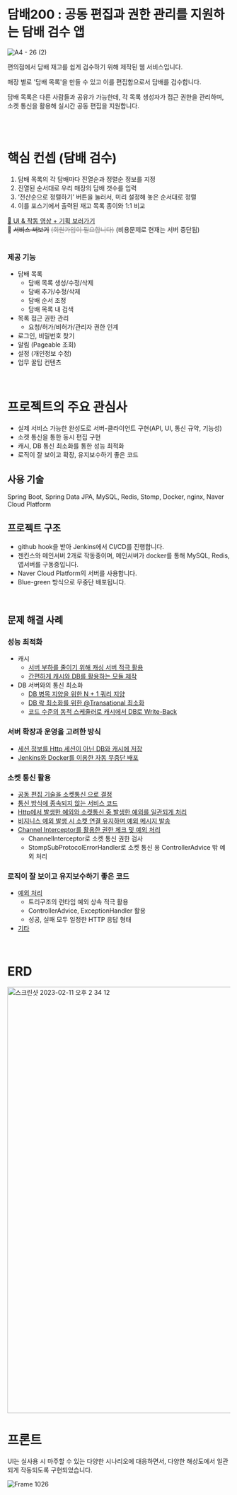 # 담배200 : 공동 편집과 권한 관리를 지원하는 담배 검수 앱

![A4 - 26 (2)](https://user-images.githubusercontent.com/66104031/218244917-db45b460-fd2a-4c0c-93c9-8150a3d9eff2.jpg)

편의점에서 담배 재고를 쉽게 검수하기 위해 제작된 웹 서비스입니다. 

매장 별로 '담배 목록'을 만들 수 있고 이를 편집함으로서 담배를 검수합니다.

담배 목록은 다른 사람들과 공유가 가능한데, 각 목록 생성자가 접근 권한을 관리하며, 소켓 통신을 활용해 실시간 공동 편집을 지원합니다.

<br />
<br />

# 핵심 컨셉 (담배 검수)
1. 담배 목록의 각 담배마다 진열순과 정렬순 정보를 지정
2. 진열된 순서대로 우리 매장의 담배 갯수를 입력
3. ‘전산순으로 정렬하기’ 버튼을 눌러서, 미리 설정해 놓은 순서대로 정렬
4. 이를 포스기에서 출력된 재고 목록 종이와 1:1 비교


[🔗 UI & 작동 영상 + 기획 보러가기](https://www.figma.com/proto/desD77sVBmkrGoZHDKkU5y/%EB%8B%B4%EB%B0%B0%EA%B2%80%EC%88%98%EC%95%B1-%ED%94%84%EB%A1%9C%EC%84%B8%EC%8A%A4?node-id=781-55129&starting-point-node-id=856%3A43897&scaling=scale-down-width)
<br/>
🔗 ~~서비스 써보기~~ <span style="color:#808080"> ~~(회원가입이 필요합니다)~~ </span> (비용문제로 현재는 서버 중단됨)
<br />
<br />


### 제공 기능
- 담배 목록
  - 담배 목록 생성/수정/삭제
  - 담배 추가/수정/삭제
  - 담배 순서 조정
  - 담배 목록 내 검색
- 목록 접근 권한 관리
  - 요청/허가/비허가/관리자 권한 인계
- 로그인, 비밀번호 찾기
- 알림 (Pageable 조회)
- 설정 (개인정보 수정)
- 업무 꿀팁 컨텐츠

<br />

# 프로젝트의 주요 관심사
- 실제 서비스 가능한 완성도로 서버-클라이언트 구현(API, UI, 통신 규약, 기능성)
- 소켓 통신을 통한 동시 편집 구현
- 캐시, DB 통신 최소화를 통한 성능 최적화
- 로직이 잘 보이고 확장, 유지보수하기 좋은 코드

## 사용 기술
Spring Boot, Spring Data JPA, MySQL, Redis, Stomp, Docker, nginx, Naver Cloud Platform

## 프로젝트 구조
- github hook을 받아 Jenkins에서 CI/CD를 진행합니다.
- 젠킨스와 메인서버 2개로 작동중이며, 메인서버가 docker를 통해 MySQL, Redis, 앱서버를 구동중입니다.
- Naver Cloud Platform의 서버를 사용합니다.
- Blue-green 방식으로 무중단 배포됩니다.


<br />

## 문제 해결 사례
### 성능 최적화
- 캐시
    - [서버 부하를 줄이기 위해 캐싱 서버 적극 활용](https://github.com/leehyeonmin34/dambae200/wiki/%EC%9E%90%EC%A3%BC-%EC%93%B0%EC%9D%B4%EB%8A%94-%EC%A0%95%EB%B3%B4%EB%8A%94-%EC%BA%90%EC%8B%9C%EB%A1%9C-%EC%B5%9C%EC%A0%81%ED%99%94)
    - [간편하게 캐시와 DB를 활용하는 모듈 제작](https://github.com/leehyeonmin34/dambae200/wiki/%EC%BA%90%EC%8B%9C-%EB%AA%A8%EB%93%88%EB%A1%9C-%EA%B0%84%ED%8E%B8%ED%95%98%EA%B2%8C-%EC%BA%90%EC%8B%9C%EC%99%80-DB-%EC%97%B0%EA%B3%84-%ED%99%9C%EC%9A%A9)
- DB 서버와의 통신 최소화
  - [DB 병목 지양을 위한 N + 1 쿼리 지양](https://github.com/leehyeonmin34/dambae200/wiki/JPA%EC%9D%98-%ED%8A%B9%EC%84%B1%EC%9D%84-%EC%9D%B4%ED%95%B4%ED%95%9C-%EC%B5%9C%EC%A0%81%ED%99%94)
  - [DB 락 최소화를 위한 @Transational 최소화](https://github.com/leehyeonmin34/dambae200/wiki/JPA%EC%9D%98-%ED%8A%B9%EC%84%B1%EC%9D%84-%EC%9D%B4%ED%95%B4%ED%95%9C-%EC%B5%9C%EC%A0%81%ED%99%94)
  - [코드 수준의 동적 스케줄러로 캐시에서 DB로 Write-Back](https://github.com/leehyeonmin34/dambae200/wiki/%EB%8F%99%EC%A0%81-%EC%8A%A4%EC%BC%80%EC%A4%84%EB%A7%81%EC%9D%84-%ED%86%B5%ED%95%9C-%EC%BA%90%EC%8B%9C-Write-back%EC%9C%BC%EB%A1%9C-DB-%ED%86%B5%EC%8B%A0-%ED%9A%9F%EC%88%98-%EC%A4%84%EC%9D%B4%EA%B8%B0)


### 서버 확장과 운영을 고려한 방식
- [세션 정보를 Http 세션이 아닌 DB와 캐시에 저장](https://github.com/leehyeonmin34/dambae200/wiki/%EC%84%9C%EB%B2%84-Scale-out%EC%97%90-%EB%8C%80%EB%B9%84%ED%95%9C-%EC%84%B8%EC%85%98-%EA%B4%80%EB%A6%AC-(DB-%EC%B0%B8%EC%A1%B0-%EB%B0%A9%EC%8B%9D))
- [Jenkins와 Docker를 이용한 자동 무중단 배포](https://github.com/leehyeonmin34/dambae200/wiki/Jenkins%EC%99%80-Docker%EB%A5%BC-%EC%9D%B4%EC%9A%A9%ED%95%9C-%EC%9E%90%EB%8F%99-%EB%AC%B4%EC%A4%91%EB%8B%A8-%EB%B0%B0%ED%8F%AC)

### 소켓 통신 활용
- [공동 편집 기술을 소켓통신 으로 결정](https://github.com/leehyeonmin34/dambae200/wiki/%EC%9E%A6%EC%9D%80-%EC%88%98%EC%A0%95%EC%9D%98-%EA%B3%B5%EB%8F%99-%ED%8E%B8%EC%A7%91%EC%9D%84-%EC%86%8C%EC%BC%93%ED%86%B5%EC%8B%A0%EC%9C%BC%EB%A1%9C-%EA%B5%AC%ED%98%84)
- [통신 방식에 종속되지 않는 서비스 코드](https://github.com/leehyeonmin34/dambae200/wiki/%ED%86%B5%EC%8B%A0-%EB%B0%A9%EC%8B%9D%EC%97%90-%EC%A2%85%EC%86%8D%EB%90%98%EC%A7%80-%EC%95%8A%EB%8A%94-%EC%84%9C%EB%B9%84%EC%8A%A4-%EC%BD%94%EB%93%9C)
- [Http에서 발생한 예외와 소켓통신 중 발생한 예외를 일관되게 처리](https://github.com/leehyeonmin34/dambae200/wiki/%EB%9E%98%ED%8D%BC-%EA%B5%AC%EC%A1%B0%EB%A5%BC-%EC%9D%B4%EC%9A%A9%ED%95%B4-%ED%95%98%EB%82%98%EC%9D%98-%EC%BD%94%EB%93%9C%EB%A1%9C-HTTP,-%EC%86%8C%EC%BC%93-%EC%98%88%EC%99%B8-%EB%AA%A8%EB%91%90-%EC%B2%98%EB%A6%AC)
- [비지니스 예외 발생 시 소켓 연결 유지하며 예외 메시지 발송](https://github.com/leehyeonmin34/dambae200/wiki/%EB%9E%98%ED%8D%BC-%EA%B5%AC%EC%A1%B0%EB%A5%BC-%EC%9D%B4%EC%9A%A9%ED%95%B4-%ED%95%98%EB%82%98%EC%9D%98-%EC%BD%94%EB%93%9C%EB%A1%9C-HTTP,-%EC%86%8C%EC%BC%93-%EC%98%88%EC%99%B8-%EB%AA%A8%EB%91%90-%EC%B2%98%EB%A6%AC)
- [Channel Interceptor를 활용한 권한 체크 및 예외 처리](https://github.com/leehyeonmin34/dambae200/wiki/%EC%9D%B8%ED%84%B0%EC%85%89%ED%84%B0%EB%A5%BC-%ED%86%B5%ED%95%9C-%EA%B6%8C%ED%95%9C-%EA%B2%80%EC%82%AC%EC%99%80-%EC%98%88%EC%99%B8-%EC%B2%98%EB%A6%AC)
  - ChannelInterceptor로 소켓 통신 권한 검사
  - StompSubProtocolErrorHandler로 소켓 통신 용 ControllerAdvice 밖 예외 처리

### 로직이 잘 보이고 유지보수하기 좋은 코드
- [예외 처리](https://github.com/leehyeonmin34/dambae200/wiki/%ED%8A%B8%EB%A6%AC%EA%B5%AC%EC%A1%B0%EC%9D%98-%EB%9F%B0%ED%83%80%EC%9E%84-%EC%98%88%EC%99%B8%EB%A5%BC-%ED%99%9C%EC%9A%A9%ED%95%9C-%EC%98%88%EC%99%B8-%EC%B2%98%EB%A6%AC)
  - 트리구조의 런타임 예외 상속 적극 활용
  - ControllerAdvice, ExceptionHandler 활용
  - 성공, 실패 모두 일정한 HTTP 응답 형태
- [기타](https://github.com/leehyeonmin34/dambae200/wiki/%EB%A1%9C%EC%A7%81%EC%9D%B4-%EC%9E%98-%EB%B3%B4%EC%9D%B4%EA%B3%A0-%EC%9C%A0%EC%A7%80%EB%B3%B4%EC%88%98%ED%95%98%EA%B8%B0-%EC%A2%8B%EC%9D%80-%EC%BD%94%EB%93%9C)
  

<br />

# ERD
<img width="964" alt="스크린샷 2023-02-11 오후 2 34 12" src="https://user-images.githubusercontent.com/66104031/218242222-d24978f9-f91e-4909-98b5-8f1ca3278fa3.png">

<br />

# 프론트
UI는 실사용 시 마주할 수 있는 다양한 시나리오에 대응하면서, 다양한 해상도에서 일관되게 작동되도록 구현되었습니다.

![Frame 1026](https://user-images.githubusercontent.com/66104031/218942694-ddceeaa8-b448-490a-9836-752ad894f271.jpg)


